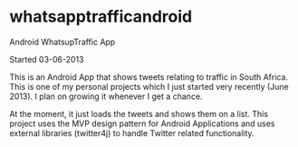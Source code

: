whatsapptrafficandroid
======================

Android WhatsupTraffic App

Started 03-06-2013

This is an Android App that shows tweets relating to traffic in South Africa. This is one of my personal projects which I just started very recently (June 2013). I plan on growing it whenever I get a chance.

At the moment, it just loads the tweets and shows them on a list. This project uses the MVP design pattern for Android Applications and uses external libraries (twitter4j) to handle Twitter related functionality.
